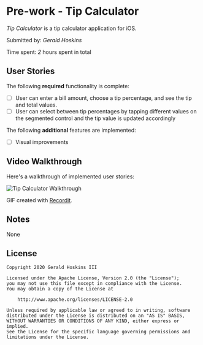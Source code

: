 # Pre-work - Tip Calculator

*Tip Calculator* is a tip calculator application for iOS.

Submitted by: *Gerald Hoskins*

Time spent: *2* hours spent in total

## User Stories

The following **required** functionality is complete:

* [ ] User can enter a bill amount, choose a tip percentage, and see the tip and total values.
* [ ] User can select between tip percentages by tapping different values on the segmented control and the tip value is updated accordingly

The following **additional** features are implemented:

- [ ] Visual improvements

## Video Walkthrough

Here's a walkthrough of implemented user stories:

<img src='http://g.recordit.co/x5mJG2F7ht.gif' title='Tip Calculator Walkthrough' width='' alt='Tip Calculator Walkthrough' />

GIF created with [Recordit](http://www.recordit.co).

## Notes

None

## License

    Copyright 2020 Gerald Hoskins III

    Licensed under the Apache License, Version 2.0 (the "License");
    you may not use this file except in compliance with the License.
    You may obtain a copy of the License at

        http://www.apache.org/licenses/LICENSE-2.0

    Unless required by applicable law or agreed to in writing, software
    distributed under the License is distributed on an "AS IS" BASIS,
    WITHOUT WARRANTIES OR CONDITIONS OF ANY KIND, either express or implied.
    See the License for the specific language governing permissions and
    limitations under the License.
